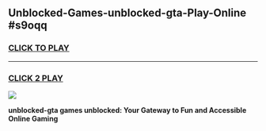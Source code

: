 
## Unblocked-Games-unblocked-gta-Play-Online #s9oqq
<h3>
<a href="https://news.freeplayer.one?title=unblocked-gta&ref=3">CLICK TO PLAY</a></h3>
<hr>

<h3>
<a href="https://news.freeplayer.one?title=unblocked-gta&ref=3">CLICK 2 PLAY</a>
  
</h3>

<a href="https://news.freeplayer.one?title=unblocked-gta&ref=3"><img src="https://clearcache.store/games.png"></a>


**unblocked-gta games unblocked: Your Gateway to Fun and Accessible Online Gaming**
